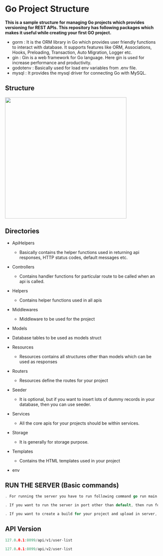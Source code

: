 # Go Project Structure #

**This is a sample structure for managing Go projects which provides versioning for REST APIs. This repository has following packages which makes it useful while creating your first GO project.**
- gorm : It is the ORM library in Go which provides user friendly functions to interact with database. It supports features like ORM, Associations, Hooks, Preloading, Transaction, Auto Migration, Logger etc.
- gin : Gin is a web framework for Go language. Here gin is used for increase performance and productivity.
- godotenv : Basically used for load env variables from .env file.
- mysql : It provides the mysql driver for connecting Go with MySQL.


## Structure ##
<img src="https://raw.githubusercontent.com/Mindinventory/Golang-Project-Structure/master/structure.png" width="400" style="max-width:100%;">

## Directories ##

- ApiHelpers
  - Basically contains the helper functions used in returning api responses, HTTP status codes, default messages etc.
  
- Controllers
  - Contains handler functions for particular route to be called when an api is called.

- Helpers
  - Contains helper functions used in all apis

- Middlewares
  - Middleware to be used for the project

- Models
 - Database tables to be used as models struct

- Resources
  - Resources contains all structures other than models which can be used as responses

- Routers
  - Resources define the routes for your project

- Seeder
  - It is optional, but if you want to insert lots of dummy records in your database, then you can use seeder.

- Services
  - All the core apis for your projects should be within services.

- Storage
  - It is generally for storage purpose.

- Templates
  - Contains the HTML templates used in your project

- env

## RUN THE SERVER (Basic commands) ##
```go
. For running the server you have to run following command go run main.go It will start your server at the port you have mentioned in .env file.

. If you want to run the server in port other than default, then run following command go run main.go <specific port>

. If you want to create a build for your project and upload in server, then you have to run following command go build
```

## API Version ##

```go
127.0.0.1:8099/api/v1/user-list

127.0.0.1:8099/api/v2/user-list


```
